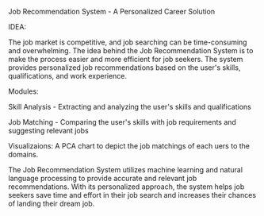 Job Recommendation System - A Personalized Career Solution

IDEA:

The job market is competitive, and job searching can be time-consuming and overwhelming. The idea behind the Job Recommendation System is to make the process easier and more efficient for job seekers. The system provides personalized job recommendations based on the user's skills, qualifications, and work experience.

Modules:

Skill Analysis - Extracting and analyzing the user's skills and qualifications

Job Matching - Comparing the user's skills with job requirements and suggesting relevant jobs

Visualizaions: A PCA chart to depict the job matchings of each uers to the domains.

The Job Recommendation System utilizes machine learning and natural language processing to provide accurate and relevant job recommendations. With its personalized approach, the system helps job seekers save time and effort in their job search and increases their chances of landing their dream job.
